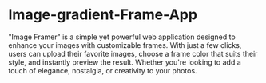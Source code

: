 # Image-gradient-Frame-App
"Image Framer" is a simple yet powerful web application designed to enhance your images with customizable frames. With just a few clicks, users can upload their favorite images, choose a frame color that suits their style, and instantly preview the result. Whether you're looking to add a touch of elegance, nostalgia, or creativity to your photos.
